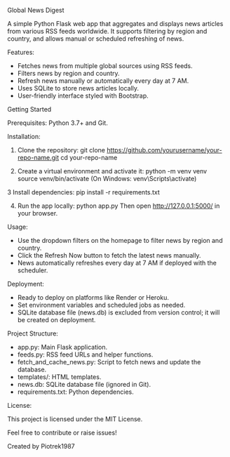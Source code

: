 Global News Digest

A simple Python Flask web app that aggregates and displays news articles from various RSS feeds worldwide. It supports filtering by region and country, and allows manual or scheduled refreshing of news.

Features:
- Fetches news from multiple global sources using RSS feeds.
- Filters news by region and country.
- Refresh news manually or automatically every day at 7 AM.
- Uses SQLite to store news articles locally.
- User-friendly interface styled with Bootstrap.


Getting Started

Prerequisites: Python 3.7+ and Git.

Installation:

1. Clone the repository:
    git clone https://github.com/yourusername/your-repo-name.git
    cd your-repo-name

2. Create a virtual environment and activate it:
    python -m venv venv
    source venv/bin/activate (On Windows: venv\Scripts\activate)

3 Install dependencies:
    pip install -r requirements.txt

4. Run the app locally:
    python app.py
    Then open http://127.0.0.1:5000/ in your browser.

Usage:
- Use the dropdown filters on the homepage to filter news by region and country.
- Click the Refresh Now button to fetch the latest news manually.
- News automatically refreshes every day at 7 AM if deployed with the scheduler.

Deployment:
- Ready to deploy on platforms like Render or Heroku.
- Set environment variables and scheduled jobs as needed.
- SQLite database file (news.db) is excluded from version control; it will be created on deployment.


Project Structure:
- app.py: Main Flask application.
- feeds.py: RSS feed URLs and helper functions.
- fetch_and_cache_news.py: Script to fetch news and update the database.
- templates/: HTML templates.
- news.db: SQLite database file (ignored in Git).
- requirements.txt: Python dependencies.

License:

This project is licensed under the MIT License.

Feel free to contribute or raise issues!

Created by Piotrek1987
